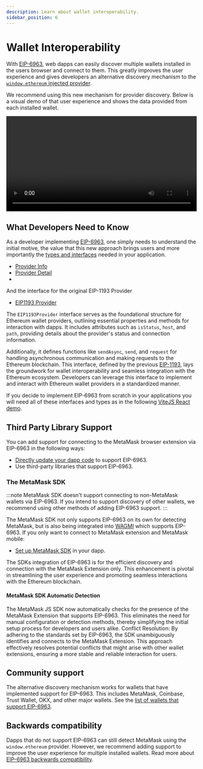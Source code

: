 ```yaml
---
description: Learn about wallet interoperability.
sidebar_position: 6
---
```


# Wallet Interoperability

With [EIP-6963](https://eips.ethereum.org/EIPS/eip-6963), web dapps can easily discover multiple wallets installed in the users browser and connect to them. This greatly improves the user experience and gives developers an alternative discovery mechanism to the [`window.ethereum` injected provider](apis.md#ethereum-provider-api).

We recommend using this new mechanism for provider discovery. Below is a visual demo of that user experience and shows the data provided from each installed wallet.

<p align="center">
  <video width="100%" controls>
    <source src="/eip-6963.mov" />
  </video>
</p>

## What Developers Need to Know

As a developer implementing [EIP-6963](https://eips.ethereum.org/EIPS/eip-6963), one simply needs to understand the initial motive, the value that this new approach brings users and more importantly the [types and interfaces]() needed in your application.

- [Provider Info](https://eips.ethereum.org/EIPS/eip-6963#provider-info)
- [Provider Detail](https://eips.ethereum.org/EIPS/eip-6963#provider-info)
- []()

And the interface for the original EIP-1193 Provider
- [EIP1193 Provider]()

The `EIP1193Provider` interface serves as the foundational structure for Ethereum wallet providers, outlining essential properties and methods for interaction with dapps. It includes attributes such as `isStatus`, `host`, and `path`, providing details about the provider's status and connection information. 

Additionally, it defines functions like `sendAsync`, `send`, and `request` for handling asynchronous communication and making requests to the Ethereum blockchain. This interface, defined by the previous [EIP-1193](https://eips.ethereum.org/EIPS/eip-1193), lays the groundwork for wallet interoperability and seamless integration with the Ethereum ecosystem. Developers can leverage this interface to implement and interact with Ethereum wallet providers in a standardized manner.

If you decide to implement EIP-6963 from scratch in your applications you will need all of these interfaces and types as in the following [ViteJS React demo](https://github.com/MetaMask/vite-react-ts-eip-6963/blob/main/src/vite-env.d.ts).

## Third Party Library Support

You can add support for connecting to the MetaMask browser extension via EIP-6963 in the following ways:

- [Directly update your dapp code](../how-to/discover-multiple-wallets.md) to support EIP-6963.
- Use third-party libraries that support EIP-6963.

### The MetaMask SDK

:::note
MetaMask SDK doesn't support connecting to non-MetaMask wallets via EIP-6963.
If you intend to support discovery of other wallets, we recommend using other methods of adding
EIP-6963 support.
:::

The MetaMask SDK not only supports EIP-6963 on its own for detecting MetaMask, but is also being integrated into [WAGMI]() which supports EIP-6963. If you only want to connect to MetaMask extension and MetaMask mobile:

- [Set up MetaMask SDK](../how-to/connect/set-up-sdk/javascript/index.md) in your dapp.

The SDKs integration of EIP-6963 is for the efficient discovery and connection with the MetaMask Extension only. This enhancement is pivotal in streamlining the user experience and promoting seamless interactions with the Ethereum blockchain. 

#### MetaMask SDK Automatic Detection

The MetaMask JS SDK now automatically checks for the presence of the MetaMask Extension that supports EIP-6963. This eliminates the need for manual configuration or detection methods, thereby simplifying the initial setup process for developers and users alike. 
Conflict Resolution: By adhering to the standards set by EIP-6963, the SDK unambiguously identifies and connects to the MetaMask Extension. This approach effectively resolves potential conflicts that might arise with other wallet extensions, ensuring a more stable and reliable interaction for users. 

## Community support

The alternative discovery mechanism works for wallets that have implemented support for EIP-6963.
This includes MetaMask, Coinbase, Trust Wallet, OKX, and other major wallets.
See the [list of wallets that support EIP-6963](https://github.com/WalletConnect/EIP6963/blob/master/src/utils/constants.ts).

## Backwards compatibility

Dapps that do not support EIP-6963 can still detect MetaMask using the `window.ethereum` provider.
However, we recommend adding support to improve the user experience for multiple installed wallets.
Read more about [EIP-6963 backwards compatibility](https://eips.ethereum.org/EIPS/eip-6963#backwards-compatibility).
